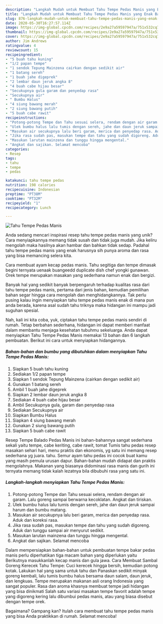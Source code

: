 ```yaml
---
description: "Langkah Mudah untuk Membuat Tahu Tempe Pedas Manis yang Enak Banget"
title: "Langkah Mudah untuk Membuat Tahu Tempe Pedas Manis yang Enak Banget"
slug: 876-langkah-mudah-untuk-membuat-tahu-tempe-pedas-manis-yang-enak-banget
date: 2020-05-30T16:27:57.114Z
image: https://img-global.cpcdn.com/recipes/2e9a27a59597947a/751x532cq70/tahu-tempe-pedas-manis-foto-resep-utama.jpg
thumbnail: https://img-global.cpcdn.com/recipes/2e9a27a59597947a/751x532cq70/tahu-tempe-pedas-manis-foto-resep-utama.jpg
cover: https://img-global.cpcdn.com/recipes/2e9a27a59597947a/751x532cq70/tahu-tempe-pedas-manis-foto-resep-utama.jpg
author: Jim Andrews
ratingvalue: 4
reviewcount: 15
recipeingredient:
- "5 buah tahu kuning"
- "1/2 papan tempe"
- "1 sendok Tepung Mainzena cairkan dengan sedikit air"
- "1 batang sereh"
- "1 buah jahe digeprek"
- "2 lembar daun jeruk angka 8"
- "4 buah cabe hijau besar"
- "Secukupnya gula garam dan penyedap rasa"
- "Secukupnya air"
- " Bumbu Halus"
- "4 siung bawang merah"
- "2 siung bawang putih"
- "5 buah cabe rawit"
recipeinstructions:
- "Potong-potong Tempe dan Tahu sesuai selera, rendam dengan air garam. Lalu goreng sampai berwarna kecoklatan. Angkat dan tiriskan."
- "Ulek bumbu halus lalu tumis dengan sereh, jahe dan daun jeruk sampai harum dan bumbu matang."
- "Masukan air secukupnya lalu beri garam, merica dan penyedap rasa. Aduk dan koreksi rasa."
- "Jika rasa sudah pas, masukan tempe dan tahu yang sudah digoreng. Aduk dan tunggu sampai air menyurut sedikit."
- "Masukan larutan mainzena dan tunggu hingga mengental."
- "Angkat dan sajikan. Selamat mencoba"
categories:
- Resep
tags:
- tahu
- tempe
- pedas

katakunci: tahu tempe pedas 
nutrition: 198 calories
recipecuisine: Indonesian
preptime: "PT38M"
cooktime: "PT32M"
recipeyield: "1"
recipecategory: Lunch

---
```



![Tahu Tempe Pedas Manis](https://img-global.cpcdn.com/recipes/2e9a27a59597947a/751x532cq70/tahu-tempe-pedas-manis-foto-resep-utama.jpg)

Anda sedang mencari inspirasi resep tahu tempe pedas manis yang unik? Cara menyiapkannya memang tidak susah dan tidak juga mudah. Jika keliru mengolah maka hasilnya akan hambar dan bahkan tidak sedap. Padahal tahu tempe pedas manis yang enak harusnya sih punya aroma dan rasa yang bisa memancing selera kita.

Cara membuat ayam kecap pedas manis. Tahu segitiga dan tempe dimasak begini ternyata uenaak buangeedd duplicate dish chef yongki gunawan. Orek tempe merupakan masakan yang sederhana namun enak dan bergizi.

Banyak hal yang sedikit banyak berpengaruh terhadap kualitas rasa dari tahu tempe pedas manis, pertama dari jenis bahan, kemudian pemilihan bahan segar hingga cara mengolah dan menghidangkannya. Tak perlu pusing kalau ingin menyiapkan tahu tempe pedas manis enak di mana pun anda berada, karena asal sudah tahu triknya maka hidangan ini mampu jadi suguhan spesial.


Nah, kali ini kita coba, yuk, ciptakan tahu tempe pedas manis sendiri di rumah. Tetap berbahan sederhana, hidangan ini dapat memberi manfaat dalam membantu menjaga kesehatan tubuhmu sekeluarga. Anda dapat menyiapkan Tahu Tempe Pedas Manis memakai 13 bahan dan 6 langkah pembuatan. Berikut ini cara untuk menyiapkan hidangannya.

<!--inarticleads1-->

##### Bahan-bahan dan bumbu yang dibutuhkan dalam menyiapkan Tahu Tempe Pedas Manis:

1. Siapkan 5 buah tahu kuning
1. Sediakan 1/2 papan tempe
1. Siapkan 1 sendok Tepung Mainzena (cairkan dengan sedikit air)
1. Gunakan 1 batang sereh
1. Ambil 1 buah jahe digeprek
1. Siapkan 2 lembar daun jeruk angka 8
1. Sediakan 4 buah cabe hijau besar
1. Ambil Secukupnya gula, garam dan penyedap rasa
1. Sediakan Secukupnya air
1. Siapkan  Bumbu Halus
1. Siapkan 4 siung bawang merah
1. Gunakan 2 siung bawang putih
1. Siapkan 5 buah cabe rawit


Resep Tempe Balado Pedas Manis ini bahan-bahannya sangat sederhana sekali yaitu tempe, cabe keriting, cabe rawit, tomat Tumis tahu pedas resep masakan sehari hari, menu praktis dan ekonomis, yg satu ini memang resep sederhana yg juara. tahu. Semur ayam tahu pedas ini cocok buat kamu yang masih pemula urusan dapur. Bahan-bahan mudah didapat dan praktis mengolahnya. Makanan yang biasanya didominasi rasa manis dan gurih ini ternyata memang tidak kalah lezatnya bila dibubuhi rasa yang satu ini. 

<!--inarticleads2-->

##### Langkah-langkah menyiapkan Tahu Tempe Pedas Manis:

1. Potong-potong Tempe dan Tahu sesuai selera, rendam dengan air garam. Lalu goreng sampai berwarna kecoklatan. Angkat dan tiriskan.
1. Ulek bumbu halus lalu tumis dengan sereh, jahe dan daun jeruk sampai harum dan bumbu matang.
1. Masukan air secukupnya lalu beri garam, merica dan penyedap rasa. Aduk dan koreksi rasa.
1. Jika rasa sudah pas, masukan tempe dan tahu yang sudah digoreng. Aduk dan tunggu sampai air menyurut sedikit.
1. Masukan larutan mainzena dan tunggu hingga mengental.
1. Angkat dan sajikan. Selamat mencoba


Dalam mempersiapkan bahan-bahan untuk pembuatan tempe bakar pedas manis perlu diperhatikan tiga macam bahan yang diperlukan yaitu Berikutnya masukkanlah kecap manis dan gula jawa. Cara Membuat Sambal Goreng Kerecek Tahu Tempe: Cuci kerecek hingga bersih, kemudian potong kotak. Lakukan hal yang sama untuk tahu dan Panaskan sedikit minyak goreng kembali, lalu tumis bumbu halus bersama daun salam, daun jeruk, dan lengkuas. Tempe merupakan makanan asli orang Indonesia yang sangat populer. Rasa dan aroma khasnya membuat tempe jadi hidangan yang bisa dinikmati Salah satu variasi masakan tempe favorit adalah tempe yang digoreng kering lalu dibumbui pedas manis, atau yang biasa disebut dengan tempe orek. 

Bagaimana? Gampang kan? Itulah cara membuat tahu tempe pedas manis yang bisa Anda praktikkan di rumah. Selamat mencoba!
